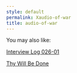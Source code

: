 ```yaml
---
style: default
permalink: Xaudio-of-war
title: audio-of-war
---
```

You may also like:

[Interview Log 026-01](http://scp-wiki.net/interview-log-026-01)

[Thy Will Be Done](http://scp-wiki.net/thy-will-be-done)
